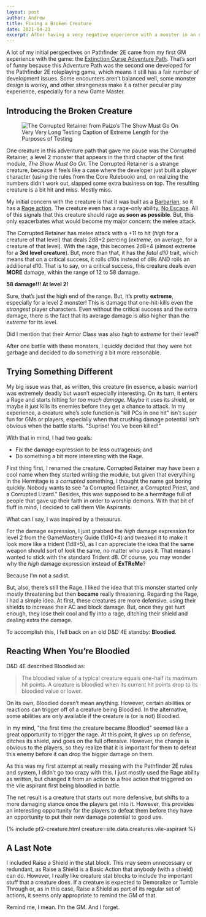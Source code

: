 ```yaml
---
layout: post
author: Andrew
title: Fixing a Broken Creature
date: 2021-04-21
excerpt: After having a very negative experience with a monster in an official Pathfinder 2E Adventure Path, I thought I’d take a moment to build something new that would work better while keeping things interesting.
---
```


A lot of my initial perspectives on Pathfinder 2E came from my first GM experience with the game: the [Extinction Curse Adventure Path](https://paizo.com/store/pathfinder/adventures/adventurePath/extinctioncurse). That’s sort of funny because this Adventure Path was the second one developed for the Pathfinder 2E roleplaying game, which means it still has a fair number of development issues. Some encounters aren’t balanced well, some monster design is wonky, and other strangeness make it a rather peculiar play experience, especially for a new Game Master.

## Introducing the Broken Creature

<figure class="image-right">
<img src='{{ "/assets/images/corrupted-retainer.webp" | relative_url }}' alt="The Corrupted Retainer from Paizo’s The Show Must Go On">
<figcaption>Very Very Long Testing Caption of Extreme Length for the Purposes of Testing</figcaption>
</figure>

One creature in this adventure path that gave me pause was the <creature>Corrupted Retainer</creature>, a level 2 monster that appears in the third chapter of the first module, _The Show Must Go On_. The <creature>Corrupted Retainer</creature> is a strange creature, because it feels like a case where the developer just built a player character (using the rules from the Core Rulebook) and, on realizing the numbers didn’t work out, slapped some extra business on top. The resulting creature is a bit hit and miss. Mostly miss.

My initial concern with the creature is that it was built as a [Barbarian](https://2e.aonprd.com/Classes.aspx?ID=2), so it has a [Rage action](https://2e.aonprd.com/Actions.aspx?ID=3). The creature even has a rage-only ability, [No Escape](https://2e.aonprd.com/Feats.aspx?ID=137). All of this signals that this creature should rage **as soon as possible**. But, this only exacerbates what would become my major concern: the melee attack.

The <creature>Corrupted Retainer</creature> has melee attack with a \+11 to hit (_high_ for a creature of that level) that deals 2d8\+2 piercing (_extreme_, on average, for a creature of that level). With the rage, this becomes 2d8+4 (almost extreme for a **3rd level creature**). But, more than that, it has the _fatal d10_ trait, which means that on a critical success, it rolls d10s instead of d8s AND rolls an additional d10. That is to say, on a critical success, this creature deals even **MORE** damage, within the range of 12 to 58 damage.

**58 damage!!! At level 2!**

Sure, that’s just the high end of the range. But, it’s pretty **extreme**, especially for a level 2 monster! This is damage that one-hit-kills even the _strongest_ player characters. Even without the critical success and the extra damage, there is the fact that its average damage is also higher than the _extreme_ for its level.

Did I mention that their Armor Class was also _high_ to _extreme_ for their level?

After one battle with these monsters, I quickly decided that they were hot garbage and decided to do something a bit more reasonable.

## Trying Something Different

My big issue was that, as written, this creature (in essence, a basic warrior) was extremely deadly but wasn’t especially interesting. On its turn, it enters a Rage and starts hitting for _too much damage_. Maybe it uses its shield, or maybe it just kills its enemies before they get a chance to attack. In my experience, a creature who’s sole function is "kill PCs in one hit" isn’t super fun for GMs or players, especially when that crushing damage potential isn’t obvious when the battle starts. "Suprise! You’ve been killed!"

With that in mind, I had two goals:

- Fix the damage expression to be less outrageous; and
- Do something a bit more interesting with the Rage.

First thing first, I renamed the creature. <creature>Corrupted Retainer</creature> may have been a cool name when they started writing the module, but given that everything in the Hermitage is a _corrupted_ something, I thought the name got boring quickly. Nobody wants to see "a Corrupted Retainer, a Corrupted Priest, and a Corrupted Lizard." Besides, this was supposed to be a hermitage full of people that gave up their faith in order to worship demons. With that bit of fluff in mind, I decided to call them <creature>Vile Aspirants</creature>.

What can I say, I was inspired by a thesaurus.

For the damage expression, I just grabbed the _high_ damage expression for level 2 from the GameMastery Guide (1d10\+4) and tweaked it to make it look more like a trident (1d8\+5), as I can appreciate the idea that the same weapon should sort of look the same, no matter who uses it. That means I wanted to stick with the standard Trident d8. Of course, you may wonder why the _high_ damage expression instead of **ExTReMe**?

Because I’m not a sadist.

But, also, there’s still the Rage. I liked the idea that this monster started only mostly threatening but then **became** really threatening. Regarding the Rage, I had a simple idea. At first, these creatures are more defensive, using their shields to increase their AC and block damage. But, once they get hurt enough, they lose their cool and fly into a rage, ditching their shield and dealing extra the damage.

To accomplish this, I fell back on an old D&D 4E standby: **Bloodied**.

## Reacting When You’re Bloodied

D&D 4E described Bloodied as:

> The bloodied value of a typical creature equals one-half its maximum hit points. A creature is bloodied when its current hit points drop to its bloodied value or lower.

On its own, Bloodied doesn’t mean anything. However, certain abilities or reactions can trigger off of a creature being Bloodied. In the alternative, some abilities are only available if the creature is (or is not) Bloodied.

In my mind, "the first time the creature became Bloodied" seemed like a great opportunity to trigger the rage. At this point, it gives up on defense, ditches its shield, and goes on the full offensive. However, the change is obvious to the players, so they realize that it is important for them to defeat this enemy before it can drop the bigger damage on them.

As this was my first attempt at really messing with the Pathfinder 2E rules and system, I didn’t go too crazy with this. I just mostly used the Rage ability as written, but changed it from an action to a free action that triggered on the <creature>vile aspirant</creature> first being bloodied in battle.

The net result is a creature that starts out more defensive, but shifts to a more damaging stance once the players get into it. However, this provides an interesting opportunity for the players to defeat them before they have an opportunity to put their new damage potential to good use.

<div class="pathfinder-back">
    {% include pf2-creature.html creature=site.data.creatures.vile-aspirant %}
    
</div>

## A Last Note

I included <action>Raise a Shield</action> in the stat block. This may seem unnecessary or redundant, as <action>Raise a Shield</action> is a Basic Action that anybody (with a shield) can do. However, I really like creature stat blocks to include the important stuff that a creature does. If a creature is expected to <action>Demoralize</action> or <action>Tumble Through</action> or, as in this case, <action>Raise a Shield</action> as part of its regular set of actions, it seems only appropriate to remind the GM of that.

Remind me, I mean. I’m the GM. And I forget.
